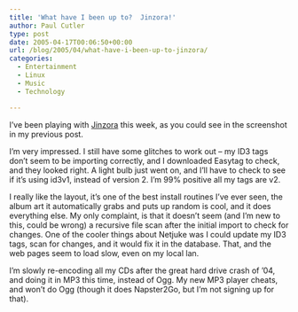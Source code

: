 ```yaml
---
title: 'What have I been up to?  Jinzora!'
author: Paul Cutler
type: post
date: 2005-04-17T00:06:50+00:00
url: /blog/2005/04/what-have-i-been-up-to-jinzora/
categories:
  - Entertainment
  - Linux
  - Music
  - Technology

---
```

I&#8217;ve been playing with [Jinzora][1] this week, as you could see in the screenshot in my previous post.

I&#8217;m very impressed. I still have some glitches to work out &#8211; my ID3 tags don&#8217;t seem to be importing correctly, and I downloaded Easytag to check, and they looked right. A light bulb just went on, and I&#8217;ll have to check to see if it&#8217;s using id3v1, instead of version 2. I&#8217;m 99% positive all my tags are v2.

I really like the layout, it&#8217;s one of the best install routines I&#8217;ve ever seen, the album art it automatically grabs and puts up random is cool, and it does everything else. My only complaint, is that it doesn&#8217;t seem (and I&#8217;m new to this, could be wrong) a recursive file scan after the initial import to check for changes. One of the cooler things about Netjuke was I could update my ID3 tags, scan for changes, and it would fix it in the database. That, and the web pages seem to load slow, even on my local lan.

I&#8217;m slowly re-encoding all my CDs after the great hard drive crash of &#8217;04, and doing it in MP3 this time, instead of Ogg. My new MP3 player cheats, and won&#8217;t do Ogg (though it does Napster2Go, but I&#8217;m not signing up for that).

 [1]: http://www.jinzora.com